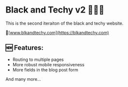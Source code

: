 # Black and Techy v2 👨🏾‍💻

This is the second iteraiton of the black and techy website.

🔗[www.blkandtechy.com](https://blkandtechy.com)

## 🆕 Features:

- Routing to multiple pages
- More robust mobile responsiveness
- More fields in the blog post form

And many more...
